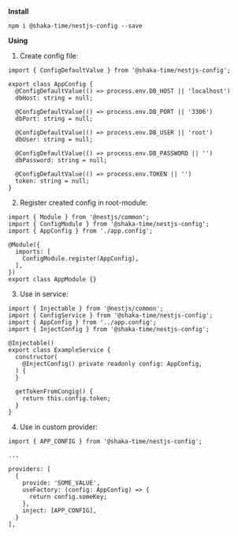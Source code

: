 **Install**

```npm i @shaka-time/nestjs-config --save```

**Using**

1. Create config file:
```
import { ConfigDefaultValue } from '@shaka-time/nestjs-config';

export class AppConfig {
  @ConfigDefaultValue(() => process.env.DB_HOST || 'localhost')
  dbHost: string = null;

  @ConfigDefaultValue(() => process.env.DB_PORT || '3306')
  dbPort: string = null;

  @ConfigDefaultValue(() => process.env.DB_USER || 'root')
  dbUser: string = null;
  
  @ConfigDefaultValue(() => process.env.DB_PASSWORD || '')
  dbPassword: string = null;
  
  @ConfigDefaultValue(() => process.env.TOKEN || '')
  token: string = null;
}
```

2. Register created config in root-module:

```
import { Module } from '@nestjs/common';
import { ConfigModule } from '@shaka-time/nestjs-config';
import { AppConfig } from './app.config';

@Module({
  imports: [
    ConfigModule.register(AppConfig),
  ],
})
export class AppModule {}
```

3. Use in service:
```
import { Injectable } from '@nestjs/common';
import { ConfigService } from '@shaka-time/nestjs-config';
import { AppConfig } from '../app.config';
import { InjectConfig } from '@shaka-time/nestjs-config';

@Injectable()
export class ExampleService {
  constructor(
    @InjectConfig() private readonly config: AppConfig,
  ) {
  }
  
  getTokenFromCongig() {
    return this.config.token;
  }
}
```

4. Use in custom provider:
```
import { APP_CONFIG } from '@shaka-time/nestjs-config';

...

providers: [  
  {
    provide: 'SOME_VALUE',
    useFactory: (config: AppConfig) => {
      return config.someKey;
    },
    inject: [APP_CONFIG],
  }
],
```
